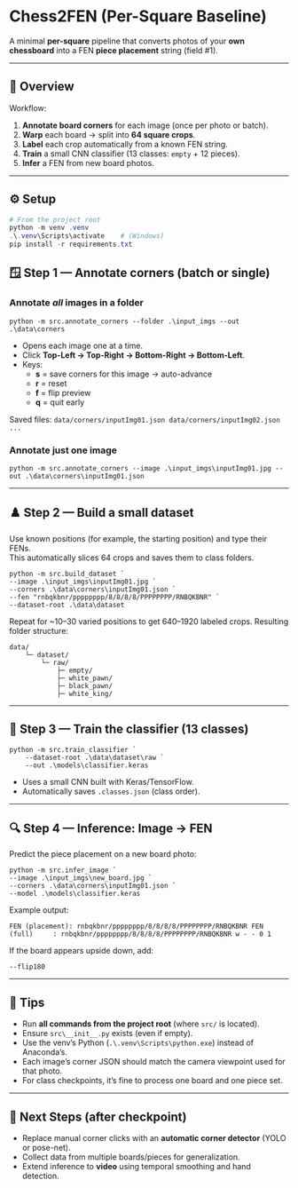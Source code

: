# Chess2FEN (Per-Square Baseline)

A minimal **per-square** pipeline that converts photos of your **own chessboard** into a FEN **piece placement** string (field #1).  

---

## 🧠 Overview

Workflow:

1. **Annotate board corners** for each image (once per photo or batch).
2. **Warp** each board → split into **64 square crops**.
3. **Label** each crop automatically from a known FEN string.
4. **Train** a small CNN classifier (13 classes: `empty` + 12 pieces).
5. **Infer** a FEN from new board photos.

---

## ⚙️ Setup

```powershell
# From the project root
python -m venv .venv
.\.venv\Scripts\activate    # (Windows)
pip install -r requirements.txt
```

## 🪟 Step 1 — Annotate corners (batch or single)

### Annotate _all_ images in a folder

`python -m src.annotate_corners --folder .\input_imgs --out .\data\corners`

- Opens each image one at a time.
- Click **Top-Left → Top-Right → Bottom-Right → Bottom-Left**.
- Keys:
    - **s** = save corners for this image → auto-advance
    - **r** = reset
    - **f** = flip preview
    - **q** = quit early

Saved files:
`data/corners/inputImg01.json data/corners/inputImg02.json ...`

### Annotate just one image

`python -m src.annotate_corners --image .\input_imgs\inputImg01.jpg --out .\data\corners\inputImg01.json`

---
## ♟️ Step 2 — Build a small dataset

Use known positions (for example, the starting position) and type their FENs.  
This automatically slices 64 crops and saves them to class folders.

```
python -m src.build_dataset `   
--image .\input_imgs\inputImg01.jpg `   
--corners .\data\corners\inputImg01.json `  
--fen "rnbqkbnr/pppppppp/8/8/8/8/PPPPPPPP/RNBQKBNR" `  
--dataset-root .\data\dataset
```

Repeat for ~10–30 varied positions to get 640–1920 labeled crops.
Resulting folder structure:

```
data/  
	└─ dataset/      
		└─ raw/          
			├─ empty/         
			├─ white_pawn/         
			├─ black_pawn/          
			├─ white_king/         
```
---

## 🧠 Step 3 — Train the classifier (13 classes)

```
python -m src.train_classifier `  
	--dataset-root .\data\dataset\raw `
	--out .\models\classifier.keras
```

- Uses a small CNN built with Keras/TensorFlow.
- Automatically saves `.classes.json` (class order).

---

## 🔍 Step 4 — Inference: Image → FEN

Predict the piece placement on a new board photo:

```
python -m src.infer_image `   
--image .\input_imgs\new_board.jpg `   
--corners .\data\corners\inputImg01.json `  
--model .\models\classifier.keras
```

Example output:

`FEN (placement): rnbqkbnr/pppppppp/8/8/8/8/PPPPPPPP/RNBQKBNR FEN (full)     : rnbqkbnr/pppppppp/8/8/8/8/PPPPPPPP/RNBQKBNR w - - 0 1`

If the board appears upside down, add:

`--flip180`

---

## 🧩 Tips

- Run **all commands from the project root** (where `src/` is located).
- Ensure `src\__init__.py` exists (even if empty).
- Use the venv’s Python (`.\.venv\Scripts\python.exe`) instead of Anaconda’s.
- Each image’s corner JSON should match the camera viewpoint used for that photo.
- For class checkpoints, it’s fine to process one board and one piece set.
    

---

## 🧭 Next Steps (after checkpoint)

- Replace manual corner clicks with an **automatic corner detector** (YOLO or pose-net).
- Collect data from multiple boards/pieces for generalization.
- Extend inference to **video** using temporal smoothing and hand detection.
